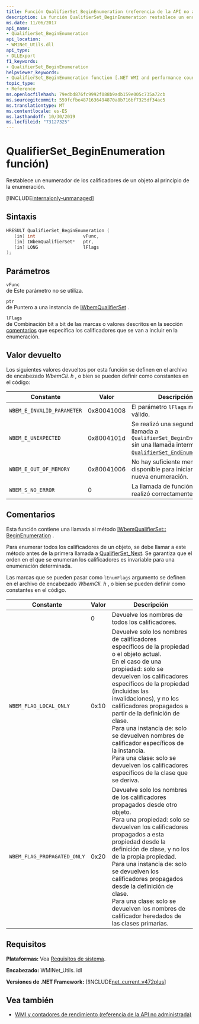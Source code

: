 ```yaml
---
title: Función QualifierSet_BeginEnumeration (referencia de la API no administrada)
description: La función QualifierSet_BeginEnumeration restablece un enumerador de los calificadores de un objeto.
ms.date: 11/06/2017
api_name:
- QualifierSet_BeginEnumeration
api_location:
- WMINet_Utils.dll
api_type:
- DLLExport
f1_keywords:
- QualifierSet_BeginEnumeration
helpviewer_keywords:
- QualifierSet_BeginEnumeration function [.NET WMI and performance counters]
topic_type:
- Reference
ms.openlocfilehash: 79edbd876fc9992f088b9adb159e005c735a72cb
ms.sourcegitcommit: 559fcfbe4871636494870a8b716bf7325df34ac5
ms.translationtype: MT
ms.contentlocale: es-ES
ms.lasthandoff: 10/30/2019
ms.locfileid: "73127325"
---
```

# <a name="qualifierset_beginenumeration-function"></a>QualifierSet_BeginEnumeration función)

Restablece un enumerador de los calificadores de un objeto al principio de la enumeración.

[!INCLUDE[internalonly-unmanaged](../../../../includes/internalonly-unmanaged.md)]

## <a name="syntax"></a>Sintaxis

```cpp
HRESULT QualifierSet_BeginEnumeration (
   [in] int                  vFunc,
   [in] IWbemQualifierSet*   ptr,
   [in] LONG                 lFlags
);
```

## <a name="parameters"></a>Parámetros

`vFunc`\
de Este parámetro no se utiliza.

`ptr`\
de Puntero a una instancia de [IWbemQualifierSet](/windows/desktop/api/wbemcli/nn-wbemcli-iwbemqualifierset) .

`lFlags`\
de Combinación bit a bit de las marcas o valores descritos en la sección [comentarios](#remarks) que especifica los calificadores que se van a incluir en la enumeración.

## <a name="return-value"></a>Valor devuelto

Los siguientes valores devueltos por esta función se definen en el archivo de encabezado *WbemCli. h* , o bien se pueden definir como constantes en el código:

|Constante  |Valor  |Descripción  |
|---------|---------|---------|
|`WBEM_E_INVALID_PARAMETER` | 0x80041008 | El parámetro `lFlags` no es válido. |
|`WBEM_E_UNEXPECTED` | 0x8004101d | Se realizó una segunda llamada a `QualifierSet_BeginEnumeration` sin una llamada intermedia a [`QualifierSet_EndEnumeration`](qualifierset-endenumeration.md). |
|`WBEM_E_OUT_OF_MEMORY` | 0x80041006 | No hay suficiente memoria disponible para iniciar una nueva enumeración. |
|`WBEM_S_NO_ERROR` | 0 | La llamada de función se realizó correctamente.  |

## <a name="remarks"></a>Comentarios

Esta función contiene una llamada al método [IWbemQualifierSet:: BeginEnumeration](/windows/desktop/api/wbemcli/nf-wbemcli-iwbemqualifierset-beginenumeration) .

Para enumerar todos los calificadores de un objeto, se debe llamar a este método antes de la primera llamada a [QualifierSet_Next](qualifierset-next.md). Se garantiza que el orden en el que se enumeran los calificadores es invariable para una enumeración determinada.

Las marcas que se pueden pasar como `lEnumFlags` argumento se definen en el archivo de encabezado *WbemCli. h* , o bien se pueden definir como constantes en el código.

|Constante  |Valor  |Descripción  |
|---------|---------|---------|
|  | 0 | Devuelve los nombres de todos los calificadores. |
| `WBEM_FLAG_LOCAL_ONLY` | 0x10 | Devuelve solo los nombres de calificadores específicos de la propiedad o el objeto actual. <br/> En el caso de una propiedad: solo se devuelven los calificadores específicos de la propiedad (incluidas las invalidaciones), y no los calificadores propagados a partir de la definición de clase. <br/> Para una instancia de: solo se devuelven nombres de calificador específicos de la instancia. <br/> Para una clase: solo se devuelven los calificadores específicos de la clase que se deriva.
|`WBEM_FLAG_PROPAGATED_ONLY` | 0x20 | Devuelve solo los nombres de los calificadores propagados desde otro objeto. <br/> Para una propiedad: solo se devuelven los calificadores propagados a esta propiedad desde la definición de clase, y no los de la propia propiedad. <br/> Para una instancia de: solo se devuelven los calificadores propagados desde la definición de clase. <br/> Para una clase: solo se devuelven los nombres de calificador heredados de las clases primarias. |

## <a name="requirements"></a>Requisitos

**Plataformas:** Vea [Requisitos de sistema](../../get-started/system-requirements.md).

**Encabezado:** WMINet_Utils. idl

**Versiones de .NET Framework:** [!INCLUDE[net_current_v472plus](../../../../includes/net-current-v472plus.md)]

## <a name="see-also"></a>Vea también

- [WMI y contadores de rendimiento (referencia de la API no administrada)](index.md)
